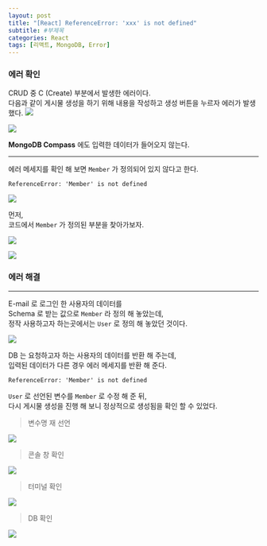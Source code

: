 ```yaml
---
layout: post
title: "[React] ReferenceError: 'xxx' is not defined"
subtitle: #부제목
categories: React
tags: [리액트, MongoDB, Error]
---
```


### 에러 확인
CRUD 중 C (Create) 부분에서 발생한 에러이다.<br>
다음과 같이 게시물 생성을 하기 위해 내용을 작성하고 생성 버튼을 누르자 에러가 발생했다.
![](https://img1.daumcdn.net/thumb/R1280x0/?scode=mtistory2&fname=https%3A%2F%2Fblog.kakaocdn.net%2Fdn%2FOoezc%2FbtrYMO7nFfV%2FyJkHZmVkY7wpTthclBn2S0%2Fimg.png)

![](https://img1.daumcdn.net/thumb/R1280x0/?scode=mtistory2&fname=https%3A%2F%2Fblog.kakaocdn.net%2Fdn%2F74Mex%2FbtrYIcoJCwd%2FLGaoXsnx9p1nmA9lKdqm10%2Fimg.png)

**MongoDB Compass** 에도 입력한 데이터가 들어오지 않는다.

---

에러 메세지를 확인 해 보면 `Member` 가 정의되어 있지 않다고 한다.
```
ReferenceError: 'Member' is not defined
```

![](https://img1.daumcdn.net/thumb/R1280x0/?scode=mtistory2&fname=https%3A%2F%2Fblog.kakaocdn.net%2Fdn%2F02NBS%2FbtrYIPsVt0G%2FDFea8EMXeEOyBfKEZBKo21%2Fimg.png)

먼저,<br>
코드에서 `Member` 가 정의된 부분을 찾아가보자.

![](https://img1.daumcdn.net/thumb/R1280x0/?scode=mtistory2&fname=https%3A%2F%2Fblog.kakaocdn.net%2Fdn%2FAfZkn%2FbtrYH1AEy0a%2FSNg4FOahdxYU55NF6hVO71%2Fimg.png)

![](https://img1.daumcdn.net/thumb/R1280x0/?scode=mtistory2&fname=https%3A%2F%2Fblog.kakaocdn.net%2Fdn%2FccRcJ2%2FbtrYIOAOQA4%2FikEX50A03EPB9aYYHEYG4K%2Fimg.png)

### 에러 해결
---

E-mail 로 로그인 한 사용자의 데이터를<br>
Schema 로 받는 값으로 `Member` 라 정의 해 놓았는데,<br>
정작 사용하고자 하는곳에서는 `User` 로 정의 해 놓았던 것이다.

![](https://img1.daumcdn.net/thumb/R1280x0/?scode=mtistory2&fname=https%3A%2F%2Fblog.kakaocdn.net%2Fdn%2FCfJvV%2FbtrYIxF3wEH%2F9F10pnUtCcdA20zglXHKsK%2Fimg.png)

DB 는 요청하고자 하는 사용자의 데이터를 반환 해 주는데,<br>
입력된 데이터가 다른 경우 에러 메세지를 반환 해 준다.
```
ReferenceError: 'Member' is not defined
```

`User` 로 선언된 변수를 `Member` 로 수정 해 준 뒤,<br>
다시 게시물 생성을 진행 해 보니 정상적으로 생성됨을 확인 할 수 있었다.

> 변수명 재 선언

![](https://img1.daumcdn.net/thumb/R1280x0/?scode=mtistory2&fname=https%3A%2F%2Fblog.kakaocdn.net%2Fdn%2Fdc43ji%2FbtrYJbbqyhJ%2FcfAc9ltKmexTrHoN8qoOIK%2Fimg.png)

> 콘솔 창 확인

![](https://img1.daumcdn.net/thumb/R1280x0/?scode=mtistory2&fname=https%3A%2F%2Fblog.kakaocdn.net%2Fdn%2FRJBWn%2FbtrYMXQNm7T%2Fx6r6uuLJIS8BwlxU4tMZiK%2Fimg.png)

> 터미널 확인

![](https://img1.daumcdn.net/thumb/R1280x0/?scode=mtistory2&fname=https%3A%2F%2Fblog.kakaocdn.net%2Fdn%2Fc9fczD%2FbtrYIxF3wG2%2FaklHPhxdOaJY4UUvEG2zv1%2Fimg.png)

> DB 확인

![](https://img1.daumcdn.net/thumb/R1280x0/?scode=mtistory2&fname=https%3A%2F%2Fblog.kakaocdn.net%2Fdn%2FvONGx%2FbtrYH1m8Tjh%2FBQeAVl3lrFRKCeAt6TmYY1%2Fimg.png)


